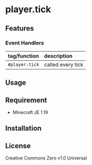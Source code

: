 player.tick
==

## Features

### Event Handlers

|tag/function|description|
|:--|:--|
|`#player:tick`|called every tick|

## Usage

## Requirement

- Minecraft JE 1.19

## Installation

## License
Creative Commons Zero v1.0 Universal
